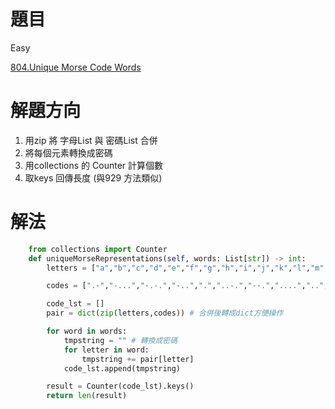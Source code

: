 # 題目
Easy

[804.Unique Morse Code Words](https://leetcode.com/problems/unique-morse-code-words/)

# 解題方向
1. 用zip 將 字母List 與 密碼List 合併
2. 將每個元素轉換成密碼
3. 用collections 的 Counter 計算個數 
4. 取keys 回傳長度 
(與929 方法類似)


# 解法

```python
    from collections import Counter
    def uniqueMorseRepresentations(self, words: List[str]) -> int:
        letters = ["a","b","c","d","e","f","g","h","i","j","k","l","m","n","o","p","q","r","s","t","u","v","w","x","y","z"]

        codes = [".-","-...","-.-.","-..",".","..-.","--.","....","..",".---","-.-",".-..","--","-.","---",".--.","--.-",".-.","...","-","..-","...-",".--","-..-","-.--","--.."]

        code_lst = []
        pair = dict(zip(letters,codes)) # 合併後轉成dict方便操作

        for word in words:
            tmpstring = "" # 轉換成密碼
            for letter in word:
                tmpstring += pair[letter]
            code_lst.append(tmpstring)

        result = Counter(code_lst).keys()
        return len(result)
```